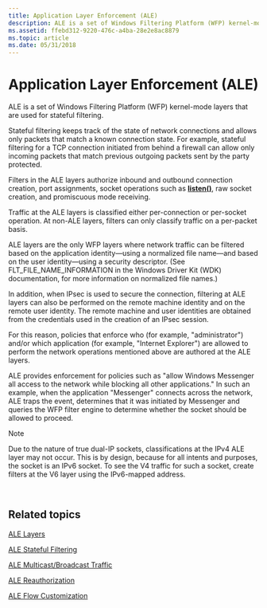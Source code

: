```yaml
---
title: Application Layer Enforcement (ALE)
description: ALE is a set of Windows Filtering Platform (WFP) kernel-mode layers that are used for stateful filtering.
ms.assetid: ffebd312-9220-476c-a4ba-28e2e8ac8879
ms.topic: article
ms.date: 05/31/2018
---
```


# Application Layer Enforcement (ALE)

ALE is a set of Windows Filtering Platform (WFP) kernel-mode layers that are used for stateful filtering.

Stateful filtering keeps track of the state of network connections and allows only packets that match a known connection state. For example, stateful filtering for a TCP connection initiated from behind a firewall can allow only incoming packets that match previous outgoing packets sent by the party protected.

Filters in the ALE layers authorize inbound and outbound connection creation, port assignments, socket operations such as [**listen()**](/windows/desktop/api/winsock2/nf-winsock2-listen), raw socket creation, and promiscuous mode receiving.

Traffic at the ALE layers is classified either per-connection or per-socket operation. At non-ALE layers, filters can only classify traffic on a per-packet basis.

ALE layers are the only WFP layers where network traffic can be filtered based on the application identity—using a normalized file name—and based on the user identity—using a security descriptor. (See FLT\_FILE\_NAME\_INFORMATION in the Windows Driver Kit (WDK) documentation, for more information on normalized file names.)

In addition, when IPsec is used to secure the connection, filtering at ALE layers can also be performed on the remote machine identity and on the remote user identity. The remote machine and user identities are obtained from the credentials used in the creation of an IPsec session.

For this reason, policies that enforce who (for example, "administrator") and/or which application (for example, "Internet Explorer") are allowed to perform the network operations mentioned above are authored at the ALE layers.

ALE provides enforcement for policies such as "allow Windows Messenger all access to the network while blocking all other applications." In such an example, when the application "Messenger" connects across the network, ALE traps the event, determines that it was initiated by Messenger and queries the WFP filter engine to determine whether the socket should be allowed to proceed.

> [!Note]  
> Due to the nature of true dual-IP sockets, classifications at the IPv4 ALE layer may not occur. This is by design, because for all intents and purposes, the socket is an IPv6 socket. To see the V4 traffic for such a socket, create filters at the V6 layer using the IPv6-mapped address.

 

## Related topics

<dl> <dt>

[ALE Layers](ale-layers.md)
</dt> <dt>

[ALE Stateful Filtering](ale-stateful-filtering.md)
</dt> <dt>

[ALE Multicast/Broadcast Traffic](ale-multicast-broadcast-traffic.md)
</dt> <dt>

[ALE Reauthorization](ale-re-authorization.md)
</dt> <dt>

[ALE Flow Customization](ale-flow-customization.md)
</dt> </dl>

 

 